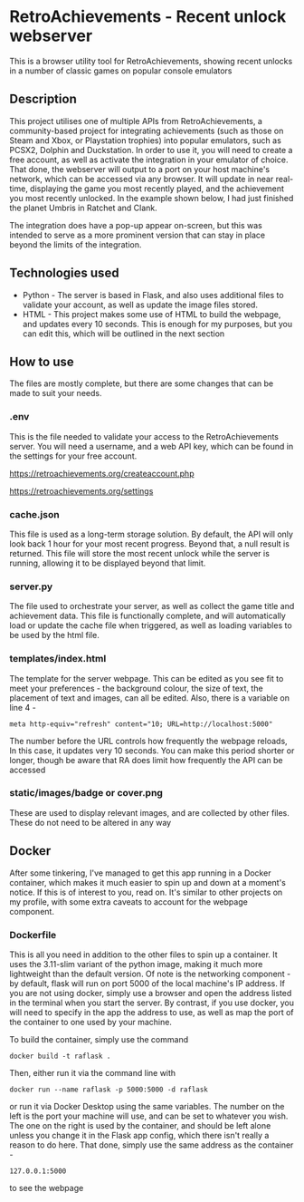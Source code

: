# RetroAchievements - Recent unlock webserver
This is a browser utility tool for RetroAchievements, showing recent unlocks in a number of classic games on popular console emulators

## Description
This project utilises one of multiple APIs from RetroAchievements, a community-based project for integrating achievements (such as those on Steam and Xbox, or Playstation trophies) into popular emulators, such as PCSX2, Dolphin and Duckstation. In order to use it, you will need to create a free account, as well as activate the integration in your emulator of choice. That done, the webserver will output to a port on your host machine's network, which can be accessed via any browser. It will update in near real-time, displaying the game you most recently played, and the achievement you most recently unlocked. In the example shown below, I had just finished the planet Umbris in Ratchet and Clank. 

The integration does have a pop-up appear on-screen, but this was intended to serve as a more prominent version that can stay in place beyond the limits of the integration.

## Technologies used
* Python - The server is based in Flask, and also uses additional files to validate your account, as well as update the image files stored.
* HTML - This project makes some use of HTML to build the webpage, and updates every 10 seconds. This is enough for my purposes, but you can edit this, which will be outlined in the next section

## How to use
The files are mostly complete, but there are some changes that can be made to suit your needs.

### .env
This is the file needed to validate your access to the RetroAchievements server. You will need a username, and a web API key, which can be found in the settings for your free account.

https://retroachievements.org/createaccount.php

https://retroachievements.org/settings

### cache.json
This file is used as a long-term storage solution. By default, the API will only look back 1 hour for your most recent progress. Beyond that, a null result is returned. This file will store the most recent unlock while the server is running, allowing it to be displayed beyond that limit.

### server.py
The file used to orchestrate your server, as well as collect the game title and achievement data. This file is functionally complete, and will automatically load or update the cache file when triggered, as well as loading variables to be used by the html file.

### templates/index.html
The template for the server webpage. This can be edited as you see fit to meet your preferences - the background colour, the size of text, the placement of text and images, can all be edited. Also, there is a variable on line 4 -
```
meta http-equiv="refresh" content="10; URL=http://localhost:5000"
```
The number before the URL controls how frequently the webpage reloads, In this case, it updates very 10 seconds. You can make this period shorter or longer, though be aware that RA does limit how frequently the API can be accessed

### static/images/badge or cover.png
These are used to display relevant images, and are collected by other files. These do not need to be altered in any way

## Docker

After some tinkering, I've managed to get this app running in a Docker container, which makes it much easier to spin up and down at a moment's notice. If this is of interest to you, read on. It's similar to other projects on my profile, with some extra caveats to account for the webpage component.

### Dockerfile

This is all you need in addition to the other files to spin up a container. It uses the 3.11-slim variant of the python image, making it much more lightweight than the default version. Of note is the networking component - by default, flask will run on port 5000 of the local machine's IP address. If you are not using docker, simply use a browser and open the address listed in the terminal when you start the server. 
By contrast, if you use docker, you will need to specify in the app the address to use, as well as map the port of the container to one used by your machine.

To build the container, simply use the command
```
docker build -t raflask .
```
Then, either run it via the command line with
```
docker run --name raflask -p 5000:5000 -d raflask
```
or run it via Docker Desktop using the same variables. The number on the left is the port your machine will use, and can be set to whatever you wish. The one on the right is used by the container, and should be left alone unless you change it in the Flask app config, which there isn't really a reason to do here. That done, simply use the same address as the container -
```
127.0.0.1:5000
```
to see the webpage